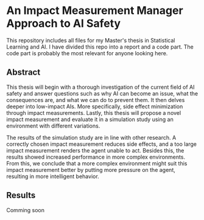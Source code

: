 # An Impact Measurement Manager Approach to AI Safety
This repository includes all files for my Master's thesis in Statistical Learning and AI. I have divided this repo into a report and a code part. The code part is probably the most relevant for anyone looking here. 



## Abstract
This thesis will begin with a thorough investigation of the current field of AI safety and answer questions such as why AI can become an issue, what the consequences are, and what we can do to prevent them. It then delves deeper into low-impact AIs. More specifically, side effect minimization through impact measurements. Lastly, this thesis will propose a novel impact measurement and evaluate it in a simulation study using an environment with different variations. 

The results of the simulation study are in line with other research. A correctly chosen impact measurement reduces side effects, and a too large impact measurement renders the agent unable to act. Besides this, the results showed increased performance in more complex environments. From this, we conclude that a more complex environment might suit this impact measurement better by putting more pressure on the agent, resulting in more intelligent behavior. 

## Results
Comming soon
